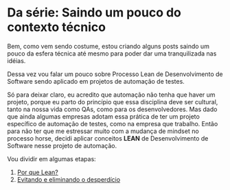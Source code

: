 # Da série: Saindo um pouco do contexto técnico

Bem, como vem sendo costume, estou criando alguns posts saindo um pouco da esfera técnica até mesmo para poder dar uma tranquilizada nas idéias.

Dessa vez vou falar um pouco sobre Processo Lean de Desenvolvimento de Software sendo aplicado em projetos de automação de testes.

Só para deixar claro, eu acredito que automação não tenha que haver um projeto, porque eu parto do princípio que essa disciplina deve ser cultural, tanto na nossa vida como QAs, como para os desenvolvedores. Mas dado que ainda algumas empresas adotam essa prática de ter um projeto específico de automação de testes, como na empresa que trabalho. Então para não ter que me estressar muito com a mudança de mindset no processo horse, decidi aplicar conceitos **LEAN** de Desenvolvimento de Software nesse projeto de automação.

Vou dividir em algumas etapas:

1. [Por que Lean?](WIP)
2. [Evitando e eliminando o desperdício](WIP)
